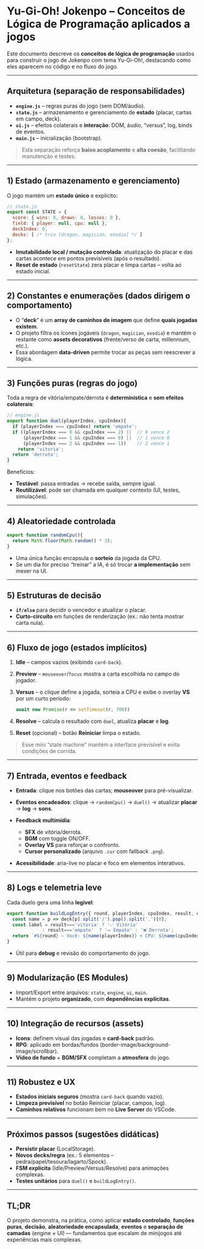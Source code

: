 # Yu-Gi-Oh! Jokenpo – Conceitos de Lógica de Programação aplicados a jogos

Este documento descreve os **conceitos de lógica de programação** usados para construir o jogo de Jokenpo com tema Yu-Gi-Oh!, destacando como eles aparecem no código e no fluxo do jogo.

---

## Arquitetura (separação de responsabilidades)

* **`engine.js`** – regras puras do jogo (sem DOM/áudio).
* **`state.js`** – armazenamento e gerenciamento de **estado** (placar, cartas em campo, deck).
* **`ui.js`** – efeitos colaterais e **interação**: DOM, áudio, “versus”, log, binds de eventos.
* **`main.js`** – inicialização (bootstrap).

> Esta separação reforça **baixo acoplamento** e **alta coesão**, facilitando manutenção e testes.

---

## 1) Estado (armazenamento e gerenciamento)

O jogo mantém um **estado único** e explícito:

```js
// state.js
export const STATE = {
  score: { wins: 0, draws: 0, losses: 0 },
  field: { player: null, cpu: null },
  deckIndex: 0,
  decks: [ /* trio [dragon, magician, exodia] */ ]
};
```

* **Imutabilidade local / mutação controlada**: atualização do placar e das cartas acontece em pontos previsíveis (após o resultado).
* **Reset de estado** (`resetState`) zera placar e limpa cartas – volta ao estado inicial.

---

## 2) Constantes e enumerações (dados dirigem o comportamento)

* O “**deck**” é um **array de caminhos de imagem** que define **quais jogadas existem**.
* O projeto filtra os ícones jogáveis (`dragon`, `magician`, `exodia`) e mantém o restante como **assets decorativos** (frente/verso de carta, millennium, etc.).
* Essa abordagem **data-driven** permite trocar as peças sem reescrever a lógica.

---

## 3) Funções puras (regras do jogo)

Toda a regra de vitória/empate/derrota é **determinística** e **sem efeitos colaterais**:

```js
// engine.js
export function duel(playerIndex, cpuIndex){
  if (playerIndex === cpuIndex) return 'empate';
  if ((playerIndex === 0 && cpuIndex === 2) ||  // 0 vence 2
      (playerIndex === 1 && cpuIndex === 0) ||  // 1 vence 0
      (playerIndex === 2 && cpuIndex === 1))    // 2 vence 1
    return 'vitoria';
  return 'derrota';
}
```

Benefícios:

* **Testável**: passa entradas → recebe saída, sempre igual.
* **Reutilizável**: pode ser chamada em qualquer contexto (UI, testes, simulações).

---

## 4) Aleatoriedade controlada

```js
export function randomCpu(){
  return Math.floor(Math.random() * 3);
}
```

* Uma única função encapsula o **sorteio** da jogada da CPU.
* Se um dia for preciso “treinar” a IA, é só trocar **a implementação** sem mexer na UI.

---

## 5) Estruturas de decisão

* **`if/else`** para decidir o vencedor e atualizar o placar.
* **Curto-circuito** em funções de renderização (ex.: não tenta mostrar carta nula).

---

## 6) Fluxo de jogo (estados implícitos)

1. **Idle** – campos vazios (exibindo `card-back`).
2. **Preview** – `mouseover`/`focus` mostra a carta escolhida no campo do jogador.
3. **Versus** – o clique define a jogada, sorteia a CPU e exibe o overlay **VS** por um curto período:

   ```js
   await new Promise(r => setTimeout(r, 700))
   ```
4. **Resolve** – calcula o resultado com `duel`, atualiza **placar** e **log**.
5. **Reset** (opcional) – botão **Reiniciar** limpa o estado.

> Esse mini “state machine” mantém a interface previsível e evita condições de corrida.

---

## 7) Entrada, eventos e feedback

* **Entrada**: clique nos botões das cartas; **mouseover** para pré-visualizar.
* **Eventos encadeados**: clique → `randomCpu()` → `duel()` → atualizar **placar** → **log** → **sons**.
* **Feedback multimídia**:

  * **SFX** de vitória/derrota.
  * **BGM** com toggle ON/OFF.
  * **Overlay VS** para reforçar o confronto.
  * **Cursor personalizado** (arquivo `.cur` com fallback `.png`).
* **Acessibilidade**: aria-live no placar e foco em elementos interativos.

---

## 8) Logs e telemetria leve

Cada duelo gera uma linha **legível**:

```js
export function buildLogEntry({ round, playerIndex, cpuIndex, result, deck }){
  const name = p => deck[p].split('/').pop().split('.')[0];
  const label = result==='vitoria' ? '✅ Vitória'
             : result==='empate'  ? '➖ Empate' : '❌ Derrota';
  return `#${round} — Você: ${name(playerIndex)} × CPU: ${name(cpuIndex)} → ${label}`;
}
```

* Útil para **debug** e revisão do comportamento do jogo.

---

## 9) Modularização (ES Modules)

* Import/Export entre arquivos: `state`, `engine`, `ui`, `main`.
* Mantém o projeto **organizado**, com **dependências explícitas**.

---

## 10) Integração de recursos (assets)

* **Icons**: definem visual das jogadas e **card-back** padrão.
* **RPG**: aplicado em bordas/fundos (border-image/background-image/scrollbar).
* **Vídeo de fundo** + **BGM/SFX** completam a **atmosfera** do jogo.

---

## 11) Robustez e UX

* **Estados iniciais seguros** (mostra `card-back` quando vazio).
* **Limpeza previsível** no botão Reiniciar (placar, campos, log).
* **Caminhos relativos** funcionam bem no **Live Server** do VSCode.

---

## Próximos passos (sugestões didáticas)

* **Persistir placar** (LocalStorage).
* **Novos decks/regra** (ex.: 5 elementos – pedra/papel/tesoura/lagarto/Spock).
* **FSM explícita** (Idle/Preview/Versus/Resolve) para animações complexas.
* **Testes unitários** para `duel()` e `buildLogEntry()`.

---

## TL;DR

O projeto demonstra, na prática, como aplicar **estado controlado**, **funções puras**, **decisão**, **aleatoriedade encapsulada**, **eventos** e **separação de camadas** (engine × UI) — fundamentos que escalam de minijogos até experiências mais complexas.
